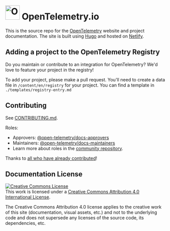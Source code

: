 # <img src="https://opentelemetry.io/img/logos/opentelemetry-logo-nav.png" alt="OpenTelemetry Icon" width="45" height=""> OpenTelemetry.io

This is the source repo for the [OpenTelemetry](https://opentelemetry.io)
website and project documentation. The site is built using [Hugo][] and hosted
on [Netlify][].

## Adding a project to the OpenTelemetry Registry

Do you maintain or contribute to an integration for OpenTelemetry? We'd love to
feature your project in the registry!

To add your project, please make a pull request. You'll need to create a data
file in `/content/en/registry` for your project. You can find a template in
`./templates/registry-entry.md`

## Contributing

See [CONTRIBUTING.md](CONTRIBUTING.md).

Roles:
- Approvers: [@open-telemetry/docs-approvers](https://github.com/orgs/open-telemetry/teams/docs-approvers)
- Maintainers: [@open-telemetry/docs-maintainers](https://github.com/orgs/open-telemetry/teams/docs-maintainers)
- Learn more about roles in the [community
  repository](https://github.com/open-telemetry/community/blob/main/community-membership.md).

Thanks to [all who have already
contributed](https://github.com/open-telemetry/opentelemetry.io/graphs/contributors)!

## Documentation License

<a rel="license" href="http://creativecommons.org/licenses/by/4.0/"><img alt="Creative Commons License" style="border-width:0" src="https://i.creativecommons.org/l/by/4.0/88x31.png" /></a><br />
This work is licensed under a <a rel="license" href="http://creativecommons.org/licenses/by/4.0/">Creative Commons Attribution 4.0 International License</a>.

The Creative Commons Attribution 4.0 license applies to the creative work of
this site (documentation, visual assets, etc.) and not to the underlying code
and does not supersede any licenses of the source code, its dependencies, etc.

[Hugo]: https://gohugo.io
[Netlify]: https://netlify.com
